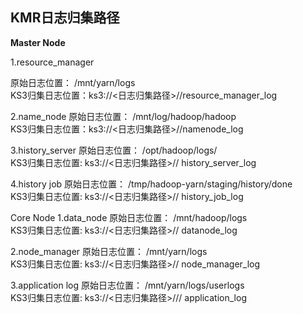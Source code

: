 ## KMR日志归集路径

**Master Node**

1.resource_manager

原始日志位置： /mnt/yarn/logs<br>
KS3归集日志位置：ks3://<日志归集路径>/<ClusterID>/resource_manager_log

2.name_node
原始日志位置： /mnt/log/hadoop/hadoop<br>
KS3归集日志位置：ks3://<日志归集路径>/<ClusterID>/namenode_log

3.history_server
原始日志位置： /opt/hadoop/logs/<br>
KS3归集日志位置:  ks3://<日志归集路径>/<ClusterID>/ history_server_log

4.history job
原始日志位置： /tmp/hadoop-yarn/staging/history/done <br>
KS3归集日志位置:  ks3://<日志归集路径>/<ClusterID>/ history_job_log

Core Node
1.data_node
原始日志位置： /mnt/hadoop/logs <br>
KS3归集日志位置:  ks3://<日志归集路径>/<ClusterID>/ datanode_log

2.node_manager
原始日志位置： /mnt/yarn/logs <br>
KS3归集日志位置:  ks3://<日志归集路径>/<ClusterID>/ node_manager_log

3.application log
原始日志位置： /mnt/yarn/logs/userlogs <br>
KS3归集日志位置:  ks3://<日志归集路径>/<ClusterID>/<JobID>/ application_log
